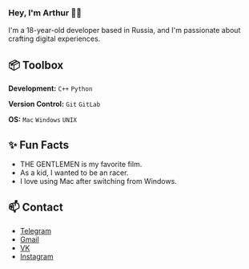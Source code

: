### Hey, I'm Arthur 👋🏽  

I'm a 18-year-old developer based in Russia, and I'm passionate about crafting digital experiences. 
 
## 📦 Toolbox

**Development:** `C++` `Python`

**Version Control:** `Git` `GitLab`

**OS:** `Mac` `Windows` `UNIX`

## ✨ Fun Facts 

- THE GENTLEMEN is my favorite film.
- As a kid, I wanted to be an racer.
- I love using Mac after switching from Windows.

## 📫 Contact

- [Telegram](https://t.me/arc_mrx)
- [Gmail](mailto:arturvolkov44@gmail.com)
- [VK](https://vk.com/arcmrx/)
- [Instagram](https://www.instagram.com/arc.mrx/)
 
